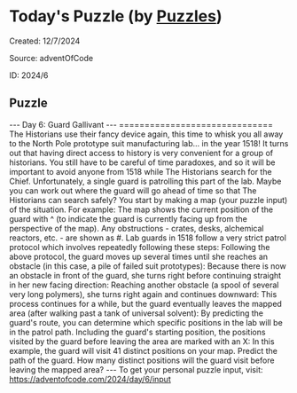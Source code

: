 # Today&#39;s Puzzle (by [Puzzles](https://github.com/michaelfromyeg/vscode-puzzles))

Created: 12&#x2F;7&#x2F;2024

Source: adventOfCode

ID: 2024&#x2F;6

## Puzzle

\--- Day 6: Guard Gallivant --- ============================== The Historians use their fancy device again, this time to whisk you all away to the North Pole prototype suit manufacturing lab... in the year 1518! It turns out that having direct access to history is very convenient for a group of historians. You still have to be careful of time paradoxes, and so it will be important to avoid anyone from 1518 while The Historians search for the Chief. Unfortunately, a single guard is patrolling this part of the lab. Maybe you can work out where the guard will go ahead of time so that The Historians can search safely? You start by making a map (your puzzle input) of the situation. For example: The map shows the current position of the guard with ^ (to indicate the guard is currently facing up from the perspective of the map). Any obstructions - crates, desks, alchemical reactors, etc. - are shown as #. Lab guards in 1518 follow a very strict patrol protocol which involves repeatedly following these steps: Following the above protocol, the guard moves up several times until she reaches an obstacle (in this case, a pile of failed suit prototypes): Because there is now an obstacle in front of the guard, she turns right before continuing straight in her new facing direction: Reaching another obstacle (a spool of several very long polymers), she turns right again and continues downward: This process continues for a while, but the guard eventually leaves the mapped area (after walking past a tank of universal solvent): By predicting the guard's route, you can determine which specific positions in the lab will be in the patrol path. Including the guard's starting position, the positions visited by the guard before leaving the area are marked with an X: In this example, the guard will visit 41 distinct positions on your map. Predict the path of the guard. How many distinct positions will the guard visit before leaving the mapped area? --- To get your personal puzzle input, visit: https://adventofcode.com/2024/day/6/input
